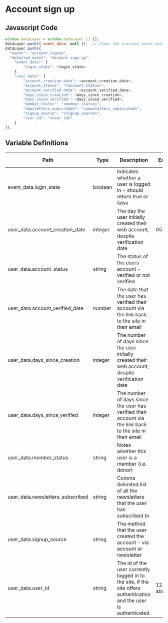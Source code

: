 # Account sign up

### 

## Javascript Code
```js
window.dataLayer = window.dataLayer || [];
dataLayer.push({ event_data: null });  // Clear the previous event_data object.
dataLayer.push({
  "event": "account_signup",
  "detailed_event": "Account sign up",
    "event_data": {
        "login_state": <login_state>
    },
    "user_data": {
        "account_creation_date": <account_creation_date>,
        "account_status": "<account_status>",
        "account_verified_date": <account_verified_date>,
        "days_since_creation": <days_since_creation>,
        "days_since_verified": <days_since_verified>,
        "member_status": "<member_status>",
        "newsletters_subscribed": "<newsletters_subscribed>",
        "signup_source": "<signup_source>",
        "user_id": "<user_id>"
    }
});
```

## Variable Definitions

|Path|Type|Description|Example|Pattern|Min Length|Max Length|Minimum|Maximum|Multiple Of|
| --- | --- | --- | --- | --- | --- | --- | --- | --- | --- |
|event_data.login_state|boolean|Indicates whether a user is logged in - should return true or false||||||||
|user_data.account_creation_date|integer|The day the user initially created their web account, despite verification date|05162020|||||||
|user_data.account_status|string|The status of the users account - verified or not verified||||||||
|user_data.account_verified_date|number|The date that the user has verified their account via the link back to the site in their email||||||||
|user_data.days_since_creation|integer|The number of days since the user initially created their web account, despite verification date||||||||
|user_data.days_since_verified|integer|The number of days since the user has verified their account via the link back to the site in their email||||||||
|user_data.member_status|string|Notes whether this user is a member \(i.e. donor\)||||||||
|user_data.newsletters_subscribed|string|Comma delimited list of all the newsletters that the user has subscribed to||||||||
|user_data.signup_source|string|The method that the user created the account - via account or newsletter||||||||
|user_data.user_id|string|The id of the user currently logged in to the site, if the site offers authentication and the user is authenticated.|123456, abc123|||||||




